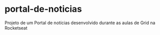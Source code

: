 # portal-de-noticias
Projeto de um Portal de notícias desenvolvido durante as aulas de Grid na Rocketseat
